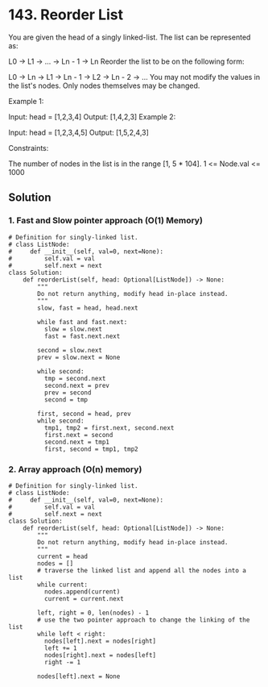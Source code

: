 # 143. Reorder List
You are given the head of a singly linked-list. The list can be represented as:

L0 → L1 → … → Ln - 1 → Ln
Reorder the list to be on the following form:

L0 → Ln → L1 → Ln - 1 → L2 → Ln - 2 → …
You may not modify the values in the list's nodes. Only nodes themselves may be changed.

 

Example 1:


Input: head = [1,2,3,4]
Output: [1,4,2,3]
Example 2:


Input: head = [1,2,3,4,5]
Output: [1,5,2,4,3]
 

Constraints:

The number of nodes in the list is in the range [1, 5 * 104].
1 <= Node.val <= 1000
## Solution
### 1. Fast and Slow pointer approach (O(1) Memory)
```
# Definition for singly-linked list.
# class ListNode:
#     def __init__(self, val=0, next=None):
#         self.val = val
#         self.next = next
class Solution:
    def reorderList(self, head: Optional[ListNode]) -> None:
        """
        Do not return anything, modify head in-place instead.
        """
        slow, fast = head, head.next

        while fast and fast.next:
          slow = slow.next
          fast = fast.next.next
        
        second = slow.next
        prev = slow.next = None

        while second:
          tmp = second.next
          second.next = prev
          prev = second
          second = tmp
        
        first, second = head, prev
        while second:
          tmp1, tmp2 = first.next, second.next
          first.next = second
          second.next = tmp1
          first, second = tmp1, tmp2

```
### 2. Array approach (O(n) memory)
```
# Definition for singly-linked list.
# class ListNode:
#     def __init__(self, val=0, next=None):
#         self.val = val
#         self.next = next
class Solution:
    def reorderList(self, head: Optional[ListNode]) -> None:
        """
        Do not return anything, modify head in-place instead.
        """
        current = head
        nodes = []
        # traverse the linked list and append all the nodes into a list
        while current:
          nodes.append(current)
          current = current.next
        
        left, right = 0, len(nodes) - 1
        # use the two pointer approach to change the linking of the list
        while left < right:
          nodes[left].next = nodes[right]
          left += 1
          nodes[right].next = nodes[left]
          right -= 1
        
        nodes[left].next = None
```